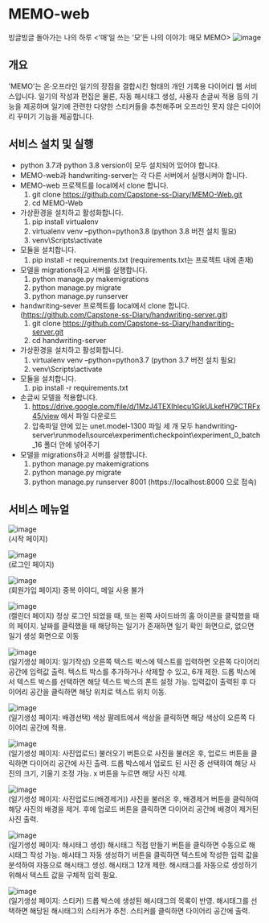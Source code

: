# MEMO-web
빙글빙글 돌아가는 나의 하루 <‘매’일 쓰는 ‘모’든 나의 이야기: 매모 MEMO>
![image](https://user-images.githubusercontent.com/55437339/146634903-fd6a0df2-dea8-4bfe-be00-e0d972585bbd.png)


## 개요
'MEMO'는 온·오프라인 일기의 장점을 결합시킨 형태의 개인 기록용 다이어리 웹 서비스입니다. 일기의 작성과 편집은 물론, 자동 해시태그 생성, 사용자 손글씨 적용 등의 기능을 제공하며 일기에 관련한 다양한 스티커들을 추천해주며 오프라인 못지 않은 다이어리 꾸미기 기능을 제공합니다.

## 서비스 설치 및 실행
- python 3.7과 python 3.8 version이 모두 설치되어 있어야 합니다.
- MEMO-web과 handwriting-server는 각 다른 서버에서 실행시켜야 합니다.
- MEMO-web 프로젝트를 local에서 clone 합니다.
  1. git clone https://github.com/Capstone-ss-Diary/MEMO-Web.git  
  2. cd MEMO-Web
- 가상환경을 설치하고 활성화합니다.
  1. pip install virtualenv
  2. virtualenv venv –python=python3.8 (python 3.8 버전 설치 필요)
  3. venv\Scripts\activate
- 모듈을 설치합니다.
  1. pip install -r requirements.txt (requirements.txt는 프로젝트 내에 존재)
- 모델을 migrations하고 서버를 실행합니다.
  1. python manage.py makemigrations
  2. python manage.py migrate
  3. python manage.py runserver
- handwriting-sever 프로젝트를 local에서 clone 합니다. (https://github.com/Capstone-ss-Diary/handwriting-server.git)
  1. git clone https://github.com/Capstone-ss-Diary/handwriting-server.git
  2. cd handwriting-server
- 가상환경을 설치하고 활성화합니다.
  1. virtualenv venv –python=python3.7 (python 3.7 버전 설치 필요)
  2. venv\Scripts\activate
- 모듈을 설치합니다.
  1. pip install -r requirements.txt
- 손글씨 모델을 적용합니다.
  1. https://drive.google.com/file/d/1MzJ4TEXIhlecu1GikULkefH79CTRFx45/view 에서 파일 다운로드
  2. 압축파일 안에 있는 unet.model-1300 파일 세 개 모두 handwriting-server\runmodel\source\experiment\checkpoint\experiment_0_batch_16 폴더 안에 넣어주기
- 모델을 migrations하고 서버를 실행합니다.
  1. python manage.py makemigrations
  2. python manage.py migrate
  3. python manage.py runserver 8001 (https://localhost:8000 으로 접속)


## 서비스 메뉴얼
![image](https://user-images.githubusercontent.com/55437339/146636192-9b44e4ee-45c0-438a-bace-dc5590949755.png)  
(시작 페이지)  
  
![image](https://user-images.githubusercontent.com/55437339/146636233-331fd941-494a-46a8-a201-4fb057edec14.png)  
(로그인 페이지)  
  
![image](https://user-images.githubusercontent.com/55437339/146636275-329490a3-c92a-43b4-82ec-17d941c73966.png)  
(회원가입 페이지) 중복 아이디, 메일 사용 불가
  
![image](https://user-images.githubusercontent.com/55437339/146636294-fb66ef18-d66b-4ddd-9ea8-365d821d62ca.png)  
(캘린더 페이지) 정상 로그인 되었을 때, 또는 왼쪽 사이드바의 홈 아이콘을 클릭했을 때의 페이지. 날짜를 클릭했을 때 해당하는 일기가 존재하면 일기 확인 화면으로, 없으면 일기 생성 화면으로 이동  
  
![image](https://user-images.githubusercontent.com/55437339/146636409-ab56b40c-19ee-4d4f-b295-67d13cad7ca4.png)  
(일기생성 페이지: 일기작성) 오른쪽 텍스트 박스에 텍스트를 입력하면 오른쪽 다이어리 공간에 입력값 출력. 텍스트 박스를 추가하거나 삭제할 수 있고, 6개 제한. 드롭 박스에서 텍스트 박스를 선택하면 해당 텍스트 박스의 폰트 설정 가능. 입력값이 출력된 후 다이어리 공간을 클릭하면 해당 위치로 텍스트 위치 이동.  
  
![image](https://user-images.githubusercontent.com/55437339/146636497-1bb7e27d-25c8-4da3-a683-aa3c428718af.png)  
(일기생성 페이지: 배경선택) 색상 팔레트에서 색상을 클릭하면 해당 색상이 오른쪽 다이어리 공간에 적용.  
  
![image](https://user-images.githubusercontent.com/55437339/146636558-e02b8563-d6d5-44ba-bdc2-99016b5d6e52.png)  
(일기생성 페이지: 사진업로드) 불러오기 버튼으로 사진을 불러온 후, 업로드 버튼을 클릭하면 다이어리 공간에 사진 출력. 드롭 박스에서 업로드 된 사진 중 선택하여 해당 사진의 크기, 기울기 조정 가능. x 버튼을 누르면 해당 사진 삭제.  
  
![image](https://user-images.githubusercontent.com/55437339/146636620-31097d83-895a-4eb3-8bd8-7faaa9316ce0.png)  
(일기생성 페이지: 사진업로드(배경제거)) 사진을 불러온 후, 배경제거 버튼을 클릭하여 해당 사진의 배경을 제거. 후에 업로드 버튼을 클릭하면 다이어리 공간에 배경이 제거된 사진 출력.  
  
![image](https://user-images.githubusercontent.com/55437339/146636676-baac5cbb-204a-4c07-aa83-ac4fdbd72646.png)  
(일기생성 페이지: 해시태그 생성) 해시태그 직접 만들기 버튼을 클릭하면 수동으로 해시태그 작성 가능. 해시태그 자동 생성하기 버튼을 클릭하면 텍스트에 작성한 입력 값을 분석하여 자동으로 해시태그 생성. 해시태그 12개 제한. 해시태그를 자동으로 생성하기 위해서 텍스트 값을 구체적 입력 필요.  
  
![image](https://user-images.githubusercontent.com/55437339/146636703-6cb18053-6f7d-46a7-89e0-b276469f0e91.png)  
(일기생성 페이지: 스티커) 드롭 박스에 생성된 해시태그의 목록이 반영. 해시태그를 선택하면 해당된 해시태그의 스티커가 추천. 스티커를 클릭하면 다이어리 공간에 출력.


